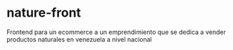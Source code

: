 # nature-front
Frontend para un ecommerce a un emprendimiento que se dedica a vender productos naturales en venezuela a nivel nacional
